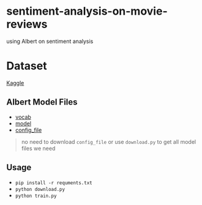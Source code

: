 # sentiment-analysis-on-movie-reviews
using Albert on sentiment analysis

# Dataset
[Kaggle](https://www.kaggle.com/c/sentiment-analysis-on-movie-reviews/data)

## Albert Model Files
- [vocab](https://s3.amazonaws.com/models.huggingface.co/bert/albert-large-spiece.model)
- [model](https://s3.amazonaws.com/models.huggingface.co/bert/albert-large-pytorch_model.bin)
- [config_file](https://s3.amazonaws.com/models.huggingface.co/bert/albert-large-config.json)
> no need to download `config_file`
> or use `download.py` to get all model files we need

## Usage
- `pip install -r requments.txt`
- `python download.py`
- `python train.py`
